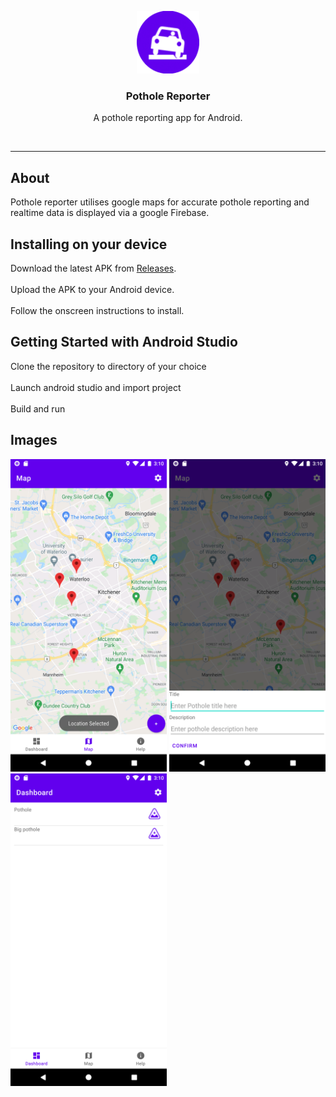 <p align="center">
  <a href="" rel="noopener">
 <img width=100px height=100px src="https://github.com/andreimpana/Pothole-Reporter/blob/main/media/qemu-system-i386_M5Y3ybAXl4.png"></a>
</p>
<h3 align="center">Pothole Reporter</h3>
<p align="center"> A pothole reporting app for Android.</p>
    <br> 
</p>

---

## About
Pothole reporter utilises google maps for accurate pothole reporting and realtime data is displayed via a google Firebase.

## Installing on your device

Download the latest APK from [Releases](https://github.com/andreimpana/Pothole-Reporter/releases).<br /><br />
Upload the APK to your Android device.<br /><br />
Follow the onscreen instructions to install. <br />

## Getting Started with Android Studio
Clone the repository to directory of your choice<br /><br />
Launch android studio and import project<br /><br />
Build and run<br />
## Images

<p float="left">
 <img width=250px height=33% src="https://github.com/andreimpana/Pothole-Reporter/blob/main/media/Map.png"></a>
 <img width=250px height=33% src="https://github.com/andreimpana/Pothole-Reporter/blob/main/media/EnterDetails.png"></a>
 <img width=250px height=33% src="https://github.com/andreimpana/Pothole-Reporter/blob/main/media/Dashboard.png"></a>
</p>
